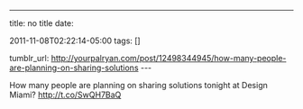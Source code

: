 ---
title: no title
date:

 2011-11-08T02:22:14-05:00 
tags:  []

tumblr_url:
http://yourpalryan.com/post/12498344945/how-many-people-are-planning-on-sharing-solutions
\-\--

How many people are planning on sharing solutions tonight at Design
Miami? <http://t.co/SwQH7BaQ>
